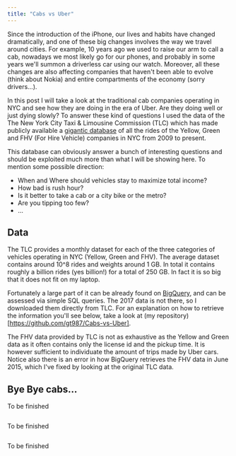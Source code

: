 ```yaml
---
title: "Cabs vs Uber"
---
```


Since the introduction of the iPhone, our lives and habits have changed dramatically, and one of these big changes involves the way we travel around cities. For example, 10 years ago we used to raise our arm to call a cab, nowadays we most likely go for our phones, and probably in some years we'll summon a driverless car using our watch. Moreover, all these changes are also affecting companies that haven't been able to evolve (think about Nokia) and entire compartments of the economy (sorry drivers...).

In this post I will take a look at the traditional cab companies operating in NYC and see how they are doing in the era of Uber. Are they doing well or just dying slowly? To answer these kind of questions I used the data of the The New York City Taxi & Limousine Commission (TLC) which has made publicly available a [gigantic database](http://www.nyc.gov/html/tlc/html/about/trip_record_data.shtml) of all the rides of the Yellow, Green and FHV (For Hire Vehicle) companies in NYC from 2009 to present.

This database can obviously answer a bunch of interesting questions and should be exploited much more than what I will be showing here. To mention some possible direction:
* When and Where should vehicles stay to maximize total income?
* How bad is rush hour?
* Is it better to take a cab or a city bike or the metro?
* Are you tipping too few?
* ...

## Data

The TLC provides a monthly dataset for each of the three categories of vehicles operating in NYC (Yellow, Green and FHV). The average dataset contains around 10^8 rides and weights around 1 GB. In total it contains roughly a billion rides (yes billion!) for a total of 250 GB. In fact it is so big that it does not fit on my laptop.

Fortunately a large part of it can be already found on [BigQuery](https://cloud.google.com/bigquery/public-data/nyc-tlc-trips), and can be assessed via simple SQL queries. The 2017 data is not there, so I downloaded them directly from TLC. For an explanation on how to retrieve the information you'll see below, take a look at (my repository)[https://github.com/gt987/Cabs-vs-Uber].

The FHV data provided by TLC is not as exhaustive as the Yellow and Green data as it often contains only the license id and the pickup time. It is however sufficient to individuate the amount of trips made by Uber cars. Notice also there is an error in how BigQuery retrieves the FHV data in June 2015, which I've fixed by looking at the original TLC data.  

## Bye Bye cabs...

To be finished

<img src="https://gt987.github.io/assets/images/CabsVsUber/time.png" alt="">

To be finished

<img src="https://gt987.github.io/assets/images/CabsVsUber/price.png" alt="">

To be finished
